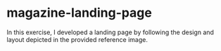 # magazine-landing-page

In this exercise, I developed a landing page by following the design and layout depicted in the provided reference image.
